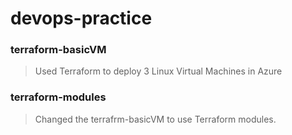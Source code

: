 # devops-practice
### terraform-basicVM
> Used Terraform to deploy 3 Linux Virtual Machines in Azure

### terraform-modules
> Changed the terrafrm-basicVM to use Terraform modules. 
